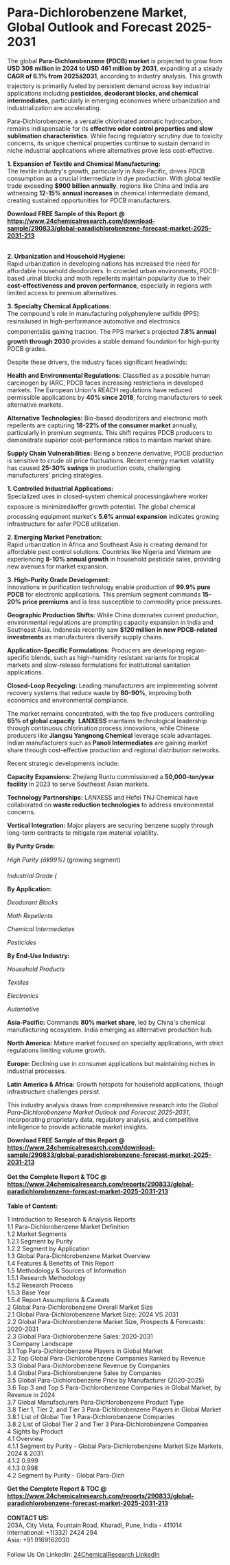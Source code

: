<h1>Para-Dichlorobenzene Market, Global Outlook and Forecast 2025-2031</h1><p>The global <strong>Para-Dichlorobenzene (PDCB) market</strong> is projected to grow from <strong>USD 308 million in 2024 to USD 461 million by 2031</strong>, expanding at a steady <strong>CAGR of 6.1% from 2025â2031</strong>, according to industry analysis. This growth trajectory is primarily fueled by persistent demand across key industrial applications including <strong>pesticides, deodorant blocks, and chemical intermediates</strong>, particularly in emerging economies where urbanization and industrialization are accelerating.</p><p>Para-Dichlorobenzene, a versatile chlorinated aromatic hydrocarbon, remains indispensable for its <strong>effective odor control properties and slow sublimation characteristics</strong>. While facing regulatory scrutiny due to toxicity concerns, its unique chemical properties continue to sustain demand in niche industrial applications where alternatives prove less cost-effective.</p><p><strong>1. Expansion of Textile and Chemical Manufacturing:</strong><br>
The textile industry's growth, particularly in Asia-Pacific, drives PDCB consumption as a crucial intermediate in dye production. With global textile trade exceeding <strong>$900 billion annually</strong>, regions like China and India are witnessing <strong>12-15% annual increases</strong> in chemical intermediate demand, creating sustained opportunities for PDCB manufacturers.</p><div><b>Download FREE Sample of this Report @ 
            <a href="https://www.24chemicalresearch.com/download-sample/290833/global-paradichlorobenzene-forecast-market-2025-2031-213">
            https://www.24chemicalresearch.com/download-sample/290833/global-paradichlorobenzene-forecast-market-2025-2031-213</a></b></div><br><p><strong>2. Urbanization and Household Hygiene:</strong><br>
Rapid urbanization in developing nations has increased the need for affordable household deodorizers. In crowded urban environments, PDCB-based urinal blocks and moth repellents maintain popularity due to their <strong>cost-effectiveness and proven performance</strong>, especially in regions with limited access to premium alternatives.</p><p><strong>3. Specialty Chemical Applications:</strong><br>
The compound's role in manufacturing polyphenylene sulfide (PPS) resinsâused in high-performance automotive and electronics componentsâis gaining traction. The PPS market's projected <strong>7.8% annual growth through 2030</strong> provides a stable demand foundation for high-purity PDCB grades.</p><p>Despite these drivers, the industry faces significant headwinds:</p><p><strong>Health and Environmental Regulations:</strong> Classified as a possible human carcinogen by IARC, PDCB faces increasing restrictions in developed markets. The European Union's REACH regulations have reduced permissible applications by <strong>40% since 2018</strong>, forcing manufacturers to seek alternative markets.</p><p><strong>Alternative Technologies:</strong> Bio-based deodorizers and electronic moth repellents are capturing <strong>18-22% of the consumer market</strong> annually, particularly in premium segments. This shift requires PDCB producers to demonstrate superior cost-performance ratios to maintain market share.</p><p><strong>Supply Chain Vulnerabilities:</strong> Being a benzene derivative, PDCB production is sensitive to crude oil price fluctuations. Recent energy market volatility has caused <strong>25-30% swings</strong> in production costs, challenging manufacturers' pricing strategies.</p><p><strong>1. Controlled Industrial Applications:</strong><br>
Specialized uses in closed-system chemical processingâwhere worker exposure is minimizedâoffer growth potential. The global chemical processing equipment market's <strong>5.6% annual expansion</strong> indicates growing infrastructure for safer PDCB utilization.</p><p><strong>2. Emerging Market Penetration:</strong><br>
Rapid urbanization in Africa and Southeast Asia is creating demand for affordable pest control solutions. Countries like Nigeria and Vietnam are experiencing <strong>8-10% annual growth</strong> in household pesticide sales, providing new avenues for market expansion.</p><p><strong>3. High-Purity Grade Development:</strong><br>
Innovations in purification technology enable production of <strong>99.9% pure PDCB</strong> for electronic applications. This premium segment commands <strong>15-20% price premiums</strong> and is less susceptible to commodity price pressures.</p><p><strong>Geographic Production Shifts:</strong> While China dominates current production, environmental regulations are prompting capacity expansion in India and Southeast Asia. Indonesia recently saw <strong>$120 million in new PDCB-related investments</strong> as manufacturers diversify supply chains.</p><p><strong>Application-Specific Formulations:</strong> Producers are developing region-specific blends, such as high-humidity resistant variants for tropical markets and slow-release formulations for institutional sanitation applications.</p><p><strong>Closed-Loop Recycling:</strong> Leading manufacturers are implementing solvent recovery systems that reduce waste by <strong>80-90%</strong>, improving both economics and environmental compliance.</p><p>The market remains concentrated, with the top five producers controlling <strong>65% of global capacity</strong>. <strong>LANXESS</strong> maintains technological leadership through continuous chlorination process innovations, while Chinese producers like <strong>Jiangsu Yangnong Chemical</strong> leverage scale advantages. Indian manufacturers such as <strong>Panoli Intermediates</strong> are gaining market share through cost-effective production and regional distribution networks.</p><p>Recent strategic developments include:</p><p><strong>Capacity Expansions:</strong> Zhejiang Runtu commissioned a <strong>50,000-ton/year facility</strong> in 2023 to serve Southeast Asian markets.</p><p><strong>Technology Partnerships:</strong> LANXESS and Hefei TNJ Chemical have collaborated on <strong>waste reduction technologies</strong> to address environmental concerns.</p><p><strong>Vertical Integration:</strong> Major players are securing benzene supply through long-term contracts to mitigate raw material volatility.</p><p><strong>By Purity Grade:</strong></p><p><em>High Purity (â¥99%)</em> (growing segment)</p><p><em>Industrial Grade (</em></p><p><strong>By Application:</strong></p><p><em>Deodorant Blocks</em></p><p><em>Moth Repellents</em></p><p><em>Chemical Intermediates</em></p><p><em>Pesticides</em></p><p><strong>By End-Use Industry:</strong></p><p><em>Household Products</em></p><p><em>Textiles</em></p><p><em>Electronics</em></p><p><em>Automotive</em></p><p><strong>Asia-Pacific:</strong> Commands <strong>80% market share</strong>, led by China's chemical manufacturing ecosystem. India emerging as alternative production hub.</p><p><strong>North America:</strong> Mature market focused on specialty applications, with strict regulations limiting volume growth.</p><p><strong>Europe:</strong> Declining use in consumer applications but maintaining niches in industrial processes.</p><p><strong>Latin America &amp; Africa:</strong> Growth hotspots for household applications, though infrastructure challenges persist.</p><p>This industry analysis draws from comprehensive research into the <em>Global Para-Dichlorobenzene Market Outlook and Forecast 2025-2031</em>, incorporating proprietary data, regulatory analysis, and competitive intelligence to provide actionable market insights.</p><div><b>Download FREE Sample of this Report @ 
            <a href="https://www.24chemicalresearch.com/download-sample/290833/global-paradichlorobenzene-forecast-market-2025-2031-213">
            https://www.24chemicalresearch.com/download-sample/290833/global-paradichlorobenzene-forecast-market-2025-2031-213</a></b></div><br><div><b>Get the Complete Report & TOC @ 
            <a href="https://www.24chemicalresearch.com/reports/290833/global-paradichlorobenzene-forecast-market-2025-2031-213">
            https://www.24chemicalresearch.com/reports/290833/global-paradichlorobenzene-forecast-market-2025-2031-213</a></b></div><br>
            <b>Table of Content:</b><p>1 Introduction to Research & Analysis Reports<br />
 1.1 Para-Dichlorobenzene Market Definition<br />
 1.2 Market Segments<br />
 1.2.1 Segment by Purity<br />
 1.2.2 Segment by Application<br />
 1.3 Global Para-Dichlorobenzene Market Overview<br />
 1.4 Features & Benefits of This Report<br />
 1.5 Methodology & Sources of Information<br />
 1.5.1 Research Methodology<br />
 1.5.2 Research Process<br />
 1.5.3 Base Year<br />
 1.5.4 Report Assumptions & Caveats<br />
2 Global Para-Dichlorobenzene Overall Market Size<br />
 2.1 Global Para-Dichlorobenzene Market Size: 2024 VS 2031<br />
 2.2 Global Para-Dichlorobenzene Market Size, Prospects & Forecasts: 2020-2031<br />
 2.3 Global Para-Dichlorobenzene Sales: 2020-2031<br />
3 Company Landscape<br />
 3.1 Top Para-Dichlorobenzene Players in Global Market<br />
 3.2 Top Global Para-Dichlorobenzene Companies Ranked by Revenue<br />
 3.3 Global Para-Dichlorobenzene Revenue by Companies<br />
 3.4 Global Para-Dichlorobenzene Sales by Companies<br />
 3.5 Global Para-Dichlorobenzene Price by Manufacturer (2020-2025)<br />
 3.6 Top 3 and Top 5 Para-Dichlorobenzene Companies in Global Market, by Revenue in 2024<br />
 3.7 Global Manufacturers Para-Dichlorobenzene Product Type<br />
 3.8 Tier 1, Tier 2, and Tier 3 Para-Dichlorobenzene Players in Global Market<br />
 3.8.1 List of Global Tier 1 Para-Dichlorobenzene Companies<br />
 3.8.2 List of Global Tier 2 and Tier 3 Para-Dichlorobenzene Companies<br />
4 Sights by Product<br />
 4.1 Overview<br />
 4.1.1 Segment by Purity - Global Para-Dichlorobenzene Market Size Markets, 2024 & 2031<br />
 4.1.2 0.999<br />
 4.1.3 0.998<br />
 4.2 Segment by Purity - Global Para-Dich</p><div><b>Get the Complete Report & TOC @ 
            <a href="https://www.24chemicalresearch.com/reports/290833/global-paradichlorobenzene-forecast-market-2025-2031-213">
            https://www.24chemicalresearch.com/reports/290833/global-paradichlorobenzene-forecast-market-2025-2031-213</a></b></div><br><b>CONTACT US:</b><br>
            203A, City Vista, Fountain Road, Kharadi, Pune, India - 411014<br>
            International: +1(332) 2424 294<br>
            Asia: +91 9169162030 <br><br>
            Follow Us On LinkedIn: <a href="https://www.linkedin.com/company/24chemicalresearch/">24ChemicalResearch LinkedIn</a>